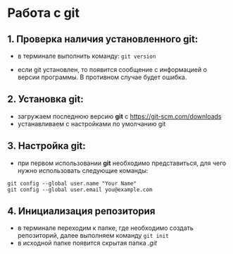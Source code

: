 # Работа с git
## 1. Проверка наличия установленного git:
- в терминале выполнить команду: `git version`

- если git установлен, то появится сообщение с информацией о версии программы. В противном случае будет ошибка.

## 2. Установка git:
- загружаем последнюю версию **git** c https://git-scm.com/downloads
- устанавливаем с настройками по умолчанию git

## 3. Настройка git:
- при первом использовании **git** необходимо представиться, для чего нужно использовать следующие команды:

```
git config --global user.name "Your Name" 
git config --global user.email you@example.com
```
## 4. Инициализация репозитория
- в терминале переходим к папке, где необходимо создать репозиторий, далее выполняем команду `git init`
- в исходной папке появится скрытая папка *.git*
